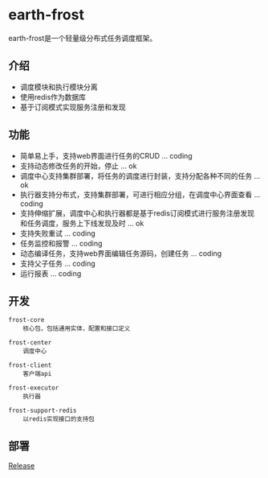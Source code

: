 # earth-frost

earth-frost是一个轻量级分布式任务调度框架。


## 介绍
- 调度模块和执行模块分离
- 使用redis作为数据库
- 基于订阅模式实现服务注册和发现

## 功能
- 简单易上手，支持web界面进行任务的CRUD … coding
- 支持动态修改任务的开始，停止  … ok
- 调度中心支持集群部署，将任务的调度进行封装，支持分配各种不同的任务 … ok
- 执行器支持分布式，支持集群部署，可进行相应分组，在调度中心界面查看 … coding
- 支持伸缩扩展，调度中心和执行器都是基于redis订阅模式进行服务注册发现和任务调度，服务上下线发现及时 … ok
- 支持失败重试 … coding
- 任务监控和报警  … coding
- 动态编译任务，支持web界面编辑任务源码，创建任务  … coding
- 支持父子任务  … coding
- 运行报表  … coding

## 开发

	frost-core
		核心包，包括通用实体，配置和接口定义
		
	frost-center
		调度中心
	
	frost-client
		客户端api
	
	frost-executor
		执行器
		
	frost-support-redis
		以redis实现接口的支持包
	
## 部署
[Release](https://gitee.com/justlive1/earth-frost/releases)